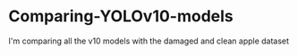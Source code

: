 # Comparing-YOLOv10-models
I'm comparing all the v10 models with the damaged and clean apple dataset
